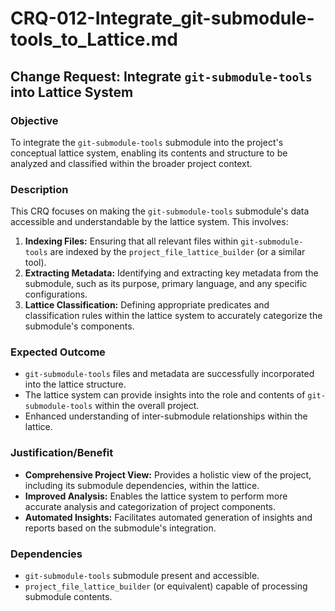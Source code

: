 # CRQ-012-Integrate_git-submodule-tools_to_Lattice.md

## Change Request: Integrate `git-submodule-tools` into Lattice System

### Objective

To integrate the `git-submodule-tools` submodule into the project's conceptual lattice system, enabling its contents and structure to be analyzed and classified within the broader project context.

### Description

This CRQ focuses on making the `git-submodule-tools` submodule's data accessible and understandable by the lattice system. This involves:

1.  **Indexing Files:** Ensuring that all relevant files within `git-submodule-tools` are indexed by the `project_file_lattice_builder` (or a similar tool).
2.  **Extracting Metadata:** Identifying and extracting key metadata from the submodule, such as its purpose, primary language, and any specific configurations.
3.  **Lattice Classification:** Defining appropriate predicates and classification rules within the lattice system to accurately categorize the submodule's components.

### Expected Outcome

*   `git-submodule-tools` files and metadata are successfully incorporated into the lattice structure.
*   The lattice system can provide insights into the role and contents of `git-submodule-tools` within the overall project.
*   Enhanced understanding of inter-submodule relationships within the lattice.

### Justification/Benefit

*   **Comprehensive Project View:** Provides a holistic view of the project, including its submodule dependencies, within the lattice.
*   **Improved Analysis:** Enables the lattice system to perform more accurate analysis and categorization of project components.
*   **Automated Insights:** Facilitates automated generation of insights and reports based on the submodule's integration.

### Dependencies

*   `git-submodule-tools` submodule present and accessible.
*   `project_file_lattice_builder` (or equivalent) capable of processing submodule contents.
